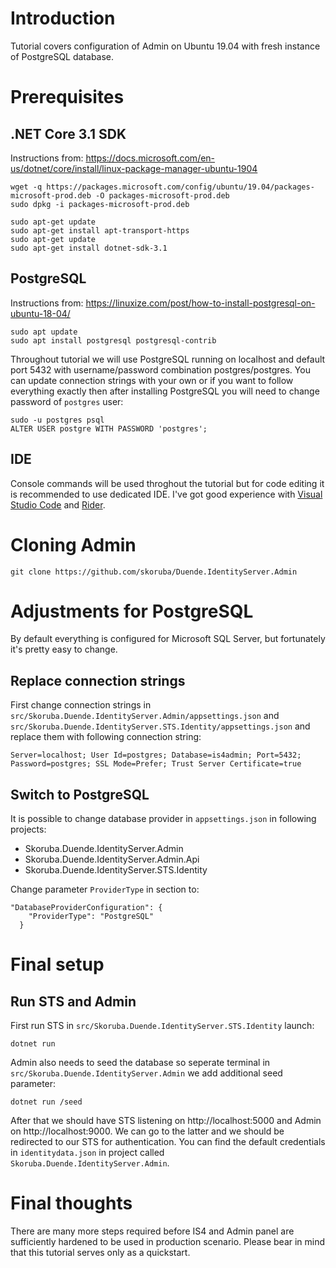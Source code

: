 # Introduction

Tutorial covers configuration of Admin on Ubuntu 19.04 with fresh instance of PostgreSQL database.

# Prerequisites

## .NET Core 3.1 SDK

Instructions from: https://docs.microsoft.com/en-us/dotnet/core/install/linux-package-manager-ubuntu-1904

```
wget -q https://packages.microsoft.com/config/ubuntu/19.04/packages-microsoft-prod.deb -O packages-microsoft-prod.deb
sudo dpkg -i packages-microsoft-prod.deb

sudo apt-get update
sudo apt-get install apt-transport-https
sudo apt-get update
sudo apt-get install dotnet-sdk-3.1
```

## PostgreSQL

Instructions from: https://linuxize.com/post/how-to-install-postgresql-on-ubuntu-18-04/

```
sudo apt update
sudo apt install postgresql postgresql-contrib
```

Throughout tutorial we will use PostgreSQL running on localhost and default port 5432 with username/password combination postgres/postgres. You can update connection strings with your own or if you want to follow everything exactly then after installing PostgreSQL you will need to change password of `postgres` user:

```
sudo -u postgres psql
ALTER USER postgre WITH PASSWORD 'postgres';
```

## IDE

Console commands will be used throghout the tutorial but for code editing it is recommended to use dedicated IDE. I've got good experience with [Visual Studio Code](https://code.visualstudio.com/) and [Rider](https://www.jetbrains.com/rider/).

# Cloning Admin

```
git clone https://github.com/skoruba/Duende.IdentityServer.Admin
```

# Adjustments for PostgreSQL

By default everything is configured for Microsoft SQL Server, but fortunately it's pretty easy to change.

## Replace connection strings
First change connection strings in `src/Skoruba.Duende.IdentityServer.Admin/appsettings.json` and  `src/Skoruba.Duende.IdentityServer.STS.Identity/appsettings.json` and replace them with following connection string:

```
Server=localhost; User Id=postgres; Database=is4admin; Port=5432; Password=postgres; SSL Mode=Prefer; Trust Server Certificate=true
```

## Switch to PostgreSQL

It is possible to change database provider in `appsettings.json` in following projects:
 - Skoruba.Duende.IdentityServer.Admin
 - Skoruba.Duende.IdentityServer.Admin.Api
 - Skoruba.Duende.IdentityServer.STS.Identity
 
Change parameter `ProviderType` in section to:
```
"DatabaseProviderConfiguration": {
    "ProviderType": "PostgreSQL"
  }
```

# Final setup 

## Run STS and Admin

First run STS in `src/Skoruba.Duende.IdentityServer.STS.Identity` launch:

```
dotnet run
```

Admin also needs to seed the database so seperate terminal in `src/Skoruba.Duende.IdentityServer.Admin` we add additional seed parameter:

```
dotnet run /seed
```

After that we should have STS listening on http://localhost:5000 and Admin on http://localhost:9000.  We can go to the latter and we should be redirected to our STS for authentication. You can find the default credentials in `identitydata.json` in project called `Skoruba.Duende.IdentityServer.Admin`.

# Final thoughts

There are many more steps required before IS4 and Admin panel are sufficiently hardened to be used in production scenario. Please bear in mind that this tutorial serves only as a quickstart.
